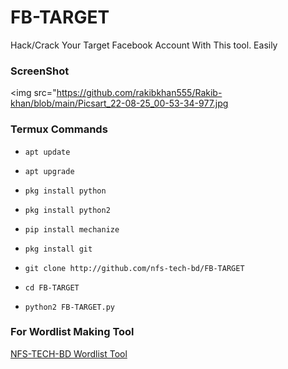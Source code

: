 # FB-TARGET

Hack/Crack Your Target Facebook Account With This tool.
Easily 

### ScreenShot

<img src="https://github.com/rakibkhan555/Rakib-khan/blob/main/Picsart_22-08-25_00-53-34-977.jpg

### Termux Commands


* `apt update`

* `apt upgrade`

* `pkg install python`

* `pkg install python2`

* `pip install mechanize`

* `pkg install git`

* `git clone http://github.com/nfs-tech-bd/FB-TARGET`

* `cd FB-TARGET`

* `python2 FB-TARGET.py`

### For Wordlist Making Tool

<a href="http://github.com/nfs-tech-bd/WORDLIST">NFS-TECH-BD Wordlist Tool</a>
